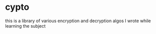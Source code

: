 # cypto
this is a library of various encryption and decryption algos I wrote while learning the subject
